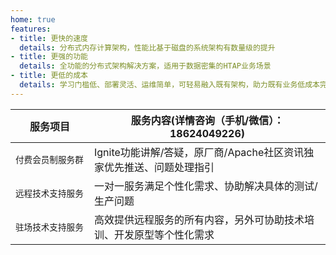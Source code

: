 ```yaml
---
home: true
features:
- title: 更快的速度
  details: 分布式内存计算架构，性能比基于磁盘的系统架构有数量级的提升
- title: 更强的功能
  details: 全功能的分布式架构解决方案，适用于数据密集的HTAP业务场景
- title: 更低的成本
  details: 学习门槛低、部署灵活、运维简单，可轻易融入既有架构，助力既有业务低成本完成分布式架构改造
---
```


<div class="theme-default-content custom content__default"><table><thead><tr><th style="width:25%">服务项目</th> <th>服务内容(详情咨询（手机/微信）：18624049226)</th></tr></thead> <tbody><tr><td><code>付费会员制服务群</code></td> <td>Ignite功能讲解/答疑，原厂商/Apache社区资讯独家优先推送、问题处理指引</td></tr> <tr><td><code>远程技术支持服务</code></td> <td>一对一服务满足个性化需求、协助解决具体的测试/生产问题</td></tr> <tr><td><code>驻场技术支持服务</code></td> <td>高效提供远程服务的所有内容，另外可协助技术培训、开发原型等个性化需求</td></tr></tbody></table></div>
